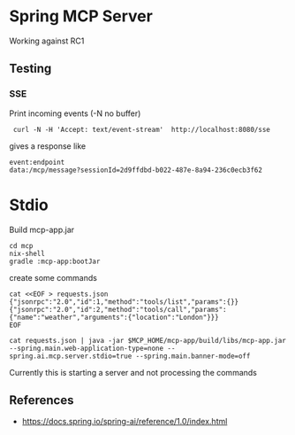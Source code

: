 
# Spring MCP Server 

Working against RC1

## Testing

### SSE

Print incoming events (-N no buffer)
```
 curl -N -H 'Accept: text/event-stream'  http://localhost:8080/sse
```

gives a response like
```
event:endpoint
data:/mcp/message?sessionId=2d9ffdbd-b022-487e-8a94-236c0ecb3f62
``` 
 
# Stdio

Build mcp-app.jar
```
cd mcp
nix-shell
gradle :mcp-app:bootJar
```

create some commands
```
cat <<EOF > requests.json
{"jsonrpc":"2.0","id":1,"method":"tools/list","params":{}}
{"jsonrpc":"2.0","id":2,"method":"tools/call","params":{"name":"weather","arguments":{"location":"London"}}}
EOF
```

```
cat requests.json | java -jar $MCP_HOME/mcp-app/build/libs/mcp-app.jar --spring.main.web-application-type=none --spring.ai.mcp.server.stdio=true --spring.main.banner-mode=off
```
Currently this is starting a server and not processing the commands

 
## References
- https://docs.spring.io/spring-ai/reference/1.0/index.html

